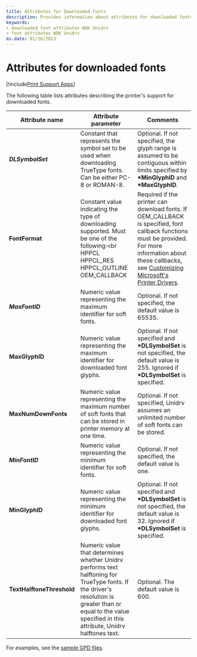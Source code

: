 ```yaml
---
title: Attributes for Downloaded Fonts
description: Provides information about attributes for downloaded fonts.
keywords:
- downloaded font attributes WDK Unidrv
- font attributes WDK Unidrv
ms.date: 01/26/2023
---
```


# Attributes for downloaded fonts

[!include[Print Support Apps](../includes/print-support-apps.md)]

The following table lists attributes describing the printer's support for downloaded fonts.

| Attribute name | Attribute parameter | Comments |
|--|--|--|
| ***DLSymbolSet*** | Constant that represents the symbol set to be used when downloading TrueType fonts. Can be either PC-8 or ROMAN-8. | Optional. If not specified, the glyph range is assumed to be contiguous within limits specified by **\*MinGlyphID** and **\*MaxGlyphID**. |
| **FontFormat** | Constant value indicating the type of downloading supported. Must be one of the following:<br<br>HPPCL<br>HPPCL_RES<br>HPPCL_OUTLINE<br >OEM_CALLBACK | Required if the printer can download fonts. If OEM_CALLBACK is specified, font callback functions must be provided. For more information about these callbacks, see [Customizing Microsoft's Printer Drivers](customizing-microsoft-s-printer-drivers.md). |
| ***MaxFontID*** | Numeric value representing the maximum identifier for soft fonts. | Optional. If not specified, the default value is 65535. |
| **MaxGlyphID** | Numeric value representing the maximum identifier for downloaded font glyphs. | Optional. If not specified and **\*DLSymbolSet** is not specified, the default value is 255. Ignored if **\*DLSymbolSet** is specified. |
| **MaxNumDownFonts** | Numeric value representing the maximum number of soft fonts that can be stored in printer memory at one time. | Optional. If not specified, Unidrv assumes an unlimited number of soft fonts can be stored. |
| ***MinFontID*** | Numeric value representing the minimum identifier for soft fonts. | Optional. If not specified, the default value is one. |
| **MinGlyphID** | Numeric value representing the minimum identifier for downloaded font glyphs. | Optional. If not specified and **\*DLSymbolSet** is not specified, the default value is 32. Ignored if **\*DLSymbolSet** is specified. |
| **TextHalftoneThreshold** | Numeric value that determines whether Unidrv performs text halftoning for TrueType fonts. If the driver's resolution is greater than or equal to the value specified in this attribute, Unidrv halftones text. | Optional. The default value is 600. |

For examples, see the [sample GPD files](sample-gpd-files.md).

